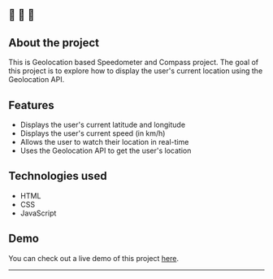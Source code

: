 ## 🔔 🔔 🔔

## About the project

This is Geolocation based Speedometer and Compass project. The goal of this project is to explore how to display the user's current location using the Geolocation API.


## Features

- Displays the user's current latitude and longitude
- Displays the user's current speed (in km/h)
- Allows the user to watch their location in real-time
- Uses the Geolocation API to get the user's location

## Technologies used

-   HTML
-   CSS
-   JavaScript

## Demo

You can check out a live demo of this project [here](https://elenacoder.github.io/JavaScript30-Projects/project-21-geolocation-based-speedometer-and-compass/).

---